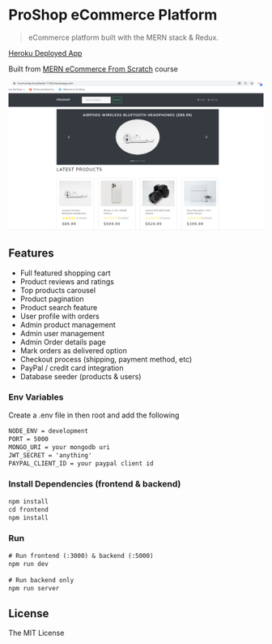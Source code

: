 # ProShop eCommerce Platform

> eCommerce platform built with the MERN stack & Redux.

[Heroku Deployed App](https://murmuring-brushlands-11542.herokuapp.com/)

Built from [MERN eCommerce From Scratch](https://www.udemy.com/course/mern-ecommerce) course

![screenshot](./uploads/Screenshot_2021-07-11_060848.png)

## Features

- Full featured shopping cart
- Product reviews and ratings
- Top products carousel
- Product pagination
- Product search feature
- User profile with orders
- Admin product management
- Admin user management
- Admin Order details page
- Mark orders as delivered option
- Checkout process (shipping, payment method, etc)
- PayPal / credit card integration
- Database seeder (products & users)


### Env Variables

Create a .env file in then root and add the following

```
NODE_ENV = development
PORT = 5000
MONGO_URI = your mongodb uri
JWT_SECRET = 'anything'
PAYPAL_CLIENT_ID = your paypal client id
```

### Install Dependencies (frontend & backend)

```
npm install
cd frontend
npm install
```

### Run

```
# Run frontend (:3000) & backend (:5000)
npm run dev

# Run backend only
npm run server
```

## License

The MIT License